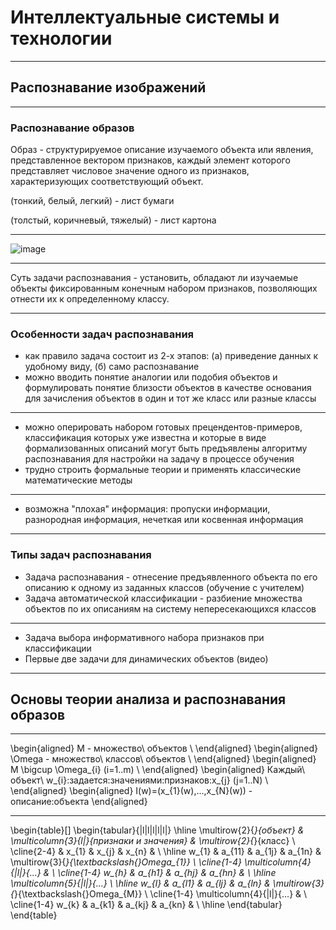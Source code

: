 <style type="text/css">
.reveal h1 {
  font-size: 2em;
}
.reveal .slides p {
  text-align: left;
}
</style>

# Интеллектуальные системы и технологии

---

## Распознавание изображений

----

### Распознавание образов

Образ - структурируемое описание изучаемого объекта или явления, представленное вектором признаков, каждый элемент которого представляет числовое значение одного из признаков, характеризующих соответствующий объект.

(тонкий, белый, легкий) - лист бумаги

(толстый, коричневый, тяжелый) - лист картона

----

![image](https://intuit.ru/EDI/22_02_16_6/1456093353-18215/tutorial/118/objects/4/files/4_1.gif)

----

Суть задачи распознавания - установить, обладают ли изучаемые объекты фиксированным конечным набором признаков, позволяющих отнести их к определенному классу.

----

### Особенности задач распознавания

- как правило задача состоит из 2-х этапов: (а) приведение данных к удобному виду, (б) само распознавание
- можно вводить понятие аналогии или подобия объектов и формулировать понятие близости объектов в качестве основания для зачисления объектов в один и тот же класс или разные классы

----

- можно оперировать набором готовых прецендентов-примеров, классификация которых уже известна и которые в виде формализованных описаний могут быть предъявлены алгоритму распознавания для настройки на задачу в процессе обучения
- трудно строить формальные теории и применять классические математические методы

----

- возможна "плохая" информация: пропуски информации, разнородная информация, нечеткая или косвенная информация

----

### Типы задач распознавания

- Задача распознавания - отнесение предъявленного объекта по его описанию к одному из заданных классов (обучение с учителем)
- Задача автоматической классификации - разбиение множества объектов по их описаниям на систему непересекающихся классов

----

- Задача выбора информативного набора признаков при классификации
- Первые две задачи для динамических объектов (видео)

---

## Основы теории анализа и распознавания образов

----

\begin{aligned}
M - множество\ объектов \\
\end{aligned}
\begin{aligned}
\Omega - множество\ классов\ объектов \\
\end{aligned}
\begin{aligned}
M \bigcup \Omega_{i} (i=1..m) \\
\end{aligned}
\begin{aligned}
Каждый\ объект\ w_{i}\:задается\:значениями\:признаков\:x_{j} (j=1..N) \\
\end{aligned}
\begin{aligned}
I(w)=(x_{1}(w),...,x_{N}(w)) - описание\:объекта
\end{aligned}


----

\begin{table}[]
\begin{tabular}{|l|l|l|l|l|}
\hline
\multirow{2}{*}{объект} & \multicolumn{3}{l|}{признаки и значения} & \multirow{2}{*}{класс}                        \\ \cline{2-4}
                        & x\_\{1\}     & x\_\{j\}    & x\_\{n\}    &                                               \\ \hline
w\_\{1\}                & a\_\{11\}    & a\_\{1j\}   & a\_\{1n\}   & \multirow{3}{*}{\textbackslash{}Omega\_\{1\}} \\ \cline{1-4}
\multicolumn{4}{|l|}{...}                                          &                                               \\ \cline{1-4}
w\_\{h\}                & a\_\{h1\}    & a\_\{hj\}   & a\_\{hn\}   &                                               \\ \hline
\multicolumn{5}{|l|}{...}                                                                                          \\ \hline
w\_\{l\}                & a\_\{l1\}    & a\_\{lj\}   & a\_\{ln\}   & \multirow{3}{*}{\textbackslash{}Omega\_\{M\}} \\ \cline{1-4}
\multicolumn{4}{|l|}{...}                                          &                                               \\ \cline{1-4}
w\_\{k\}                & a\_\{k1\}    & a\_\{kj\}   & a\_\{kn\}   &                                               \\ \hline
\end{tabular}
\end{table}



